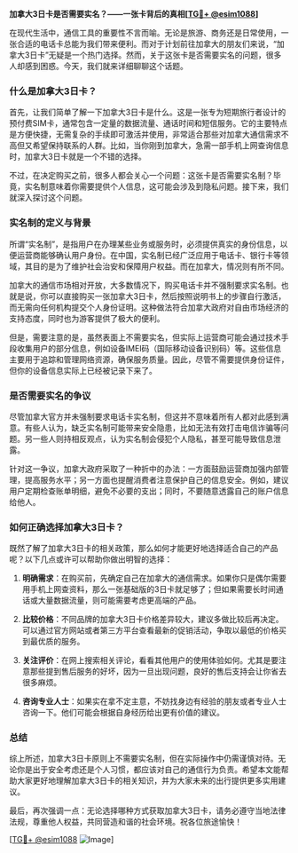 **加拿大3日卡是否需要实名？——一张卡背后的真相[[TG💪+ @esim1088](https://t.me/s/esim1088)]**

在现代生活中，通信工具的重要性不言而喻。无论是旅游、商务还是日常使用，一张合适的电话卡总能为我们带来便利。而对于计划前往加拿大的朋友们来说，“加拿大3日卡”无疑是一个热门选择。然而，关于这张卡是否需要实名的问题，很多人却感到困惑。今天，我们就来详细聊聊这个话题。

### 什么是加拿大3日卡？

首先，让我们简单了解一下加拿大3日卡是什么。这是一张专为短期旅行者设计的预付费SIM卡，通常包含一定量的数据流量、通话时间和短信服务。它的主要特点是方便快捷，无需复杂的手续即可激活并使用，非常适合那些对加拿大通信需求不高但又希望保持联系的人群。比如，当你刚到加拿大，急需一部手机上网查询信息时，加拿大3日卡就是一个不错的选择。

不过，在决定购买之前，很多人都会关心一个问题：这张卡是否需要实名制？毕竟，实名制意味着你需要提供个人信息，这可能会涉及到隐私问题。接下来，我们就深入探讨这个问题。

### 实名制的定义与背景

所谓“实名制”，是指用户在办理某些业务或服务时，必须提供真实的身份信息，以便运营商能够确认用户身份。在中国，实名制已经广泛应用于电话卡、银行卡等领域，其目的是为了维护社会治安和保障用户权益。而在加拿大，情况则有所不同。

加拿大的通信市场相对开放，大多数情况下，购买电话卡并不强制要求实名制。也就是说，你可以直接购买一张加拿大3日卡，然后按照说明书上的步骤自行激活，而无需向任何机构提交个人身份证明。这种做法符合加拿大政府对自由市场经济的支持态度，同时也为游客提供了极大的便利。

但是，需要注意的是，虽然表面上不需要实名，但实际上运营商可能会通过技术手段收集用户的部分信息，例如设备IMEI码（国际移动设备识别码）等。这些信息主要用于追踪和管理网络资源，确保服务质量。因此，尽管不需要提供身份证件，但你的设备信息实际上已经被记录下来了。

### 是否需要实名的争议

尽管加拿大官方并未强制要求电话卡实名制，但这并不意味着所有人都对此感到满意。有些人认为，缺乏实名制可能带来安全隐患，比如无法有效打击电信诈骗等问题。另一些人则持相反观点，认为实名制会侵犯个人隐私，甚至可能导致信息泄露。

针对这一争议，加拿大政府采取了一种折中的办法：一方面鼓励运营商加强内部管理，提高服务水平；另一方面也提醒消费者注意保护自己的信息安全。例如，建议用户定期检查账单明细，避免不必要的支出；同时，不要随意透露自己的账户信息给他人。

### 如何正确选择加拿大3日卡？

既然了解了加拿大3日卡的相关政策，那么如何才能更好地选择适合自己的产品呢？以下几点或许可以帮助你做出明智的选择：

1. **明确需求**：在购买前，先确定自己在加拿大的通信需求。如果你只是偶尔需要用手机上网查资料，那么一张基础版的3日卡就足够了；但如果需要长时间通话或大量数据流量，则可能需要考虑更高端的产品。

2. **比较价格**：不同品牌的加拿大3日卡价格差异较大，建议多做比较后再决定。可以通过官方网站或者第三方平台查看最新的促销活动，争取以最低的价格买到最优质的服务。

3. **关注评价**：在网上搜索相关评论，看看其他用户的使用体验如何。尤其是要注意那些提到售后服务的好坏，因为一旦出现问题，良好的售后支持会让你省去很多麻烦。

4. **咨询专业人士**：如果实在拿不定主意，不妨找身边有经验的朋友或者专业人士咨询一下。他们可能会根据自身经历给出更有价值的建议。

### 总结

综上所述，加拿大3日卡原则上不需要实名制，但在实际操作中仍需谨慎对待。无论你是出于安全考虑还是个人习惯，都应该对自己的通信行为负责。希望本文能帮助大家更好地理解加拿大3日卡的相关知识，并为大家未来的出行提供更多实用建议。

最后，再次强调一点：无论选择哪种方式获取加拿大3日卡，请务必遵守当地法律法规，尊重他人权益，共同营造和谐的社会环境。祝各位旅途愉快！

[[TG💪+ @esim1088](https://t.me/s/esim1088) ![Image](https://i.postimg.cc/4NQfJmqS/Snipaste-2025-05-13-00-14-12.png)]